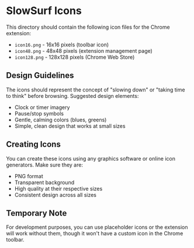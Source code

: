 # SlowSurf Icons

This directory should contain the following icon files for the Chrome extension:

- `icon16.png` - 16x16 pixels (toolbar icon)
- `icon48.png` - 48x48 pixels (extension management page)
- `icon128.png` - 128x128 pixels (Chrome Web Store)

## Design Guidelines

The icons should represent the concept of "slowing down" or "taking time to think" before browsing. Suggested design elements:

- Clock or timer imagery
- Pause/stop symbols
- Gentle, calming colors (blues, greens)
- Simple, clean design that works at small sizes

## Creating Icons

You can create these icons using any graphics software or online icon generators. Make sure they are:

- PNG format
- Transparent background
- High quality at their respective sizes
- Consistent design across all sizes

## Temporary Note

For development purposes, you can use placeholder icons or the extension will work without them, though it won't have a custom icon in the Chrome toolbar.